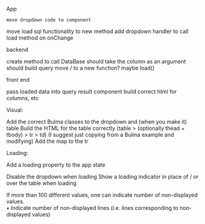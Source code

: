App

	move dropdown code to component
  move load sql functionality to new method
  add dropdown handler to call load method on onChange

backend

  create method to call DataBase
  should take the column as an argument
  should build query
  move / to a new function? maybe load()

front end

  pass loaded data into query result component
  build correct html for columns, etc



  Visual:

  <!-- Make sure Bulma is in the page -->
  Add the correct Bulma classes to the dropdown and (when you make it) table
  Build the HTML for the table correctly (table > (optionally thead + tbody) > tr > td) (I suggest just copying from a Bulma example and modifying)
  Add the map to the tr

Loading:

  Add a loading property to the app state
  <!-- Set loading / not loading in the get results method -->
  Disable the dropdown when loading
  Show a loading indicator in place of / or over the table when loading

<!-- Data:

  I think you may have issues with the first column, which we are now renaming “value”
  You can keep it, or potentially pass in a new prop to the results called perhaps “column” and use that to pull out the right data: {{ row[this.props.column] }} vs {{ row.value }} -->

If more than 100 different values, one can indicate number of non-displayed values.  
•
Indicate number of non-displayed lines (i.e. lines corresponding to non-displayed values)  
